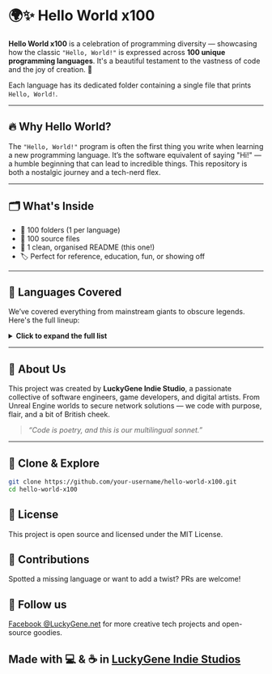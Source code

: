 # 🌍✨ Hello World x100

**Hello World x100** is a celebration of programming diversity — showcasing how the classic `"Hello, World!"` is expressed across **100 unique programming languages**. It's a beautiful testament to the vastness of code and the joy of creation. 🎉

Each language has its dedicated folder containing a single file that prints `Hello, World!`.

---

## 🔥 Why Hello World?

The `"Hello, World!"` program is often the first thing you write when learning a new programming language. It’s the software equivalent of saying "Hi!" — a humble beginning that can lead to incredible things. This repository is both a nostalgic journey and a tech-nerd flex.

---

## 🗂️ What's Inside

- 📁 100 folders (1 per language)
- 📄 100 source files
- 📘 1 clean, organised README (this one!)
- 🏷️ Perfect for reference, education, fun, or showing off

---

## 📜 Languages Covered

We’ve covered everything from mainstream giants to obscure legends. Here's the full lineup:

<details>
<summary><strong>Click to expand the full list</strong></summary>

- APL  
- AWK  
- Ada  
- Algol  
- Assembly  
- Bash  
- Befunge  
- Brainfuck  
- C  
- C#  
- C++  
- COBOL  
- Chapel  
- Clojure  
- Crystal  
- Dart  
- Delphi  
- Eiffel  
- Elixir  
- Erlang  
- F#  
- Forth  
- Fortran  
- GAMS  
- GML  
- Go  
- Groovy  
- Hack  
- Haskell  
- Haxe  
- Icon  
- Inform  
- J  
- JScript  
- Java  
- JavaScript  
- Julia  
- Kotlin  
- Lisp  
- LiveCode  
- Logo  
- Lua  
- ML  
- Makefile  
- Matlab  
- MaxScript  
- Mercury  
- Modula-2  
- Monkey  
- NATURAL  
- Neko  
- Nim  
- OCaml  
- Objective-C  
- Octave  
- OpenCL  
- OpenEdge ABL  
- PHP  
- Pascal  
- Perl  
- Pike  
- Pony  
- PowerShell  
- Prolog  
- PureBasic  
- Python  
- QBasic  
- R  
- REXX  
- RPG  
- Racket  
- Red  
- Ring  
- Ruby  
- Rust  
- SML  
- SNOBOL  
- SPARK  
- Scala  
- Scheme  
- Sed  
- Simula  
- Smalltalk  
- Swift  
- Tcl  
- TypeScript  
- VB.NET  
- VHDL  
- Vala  
- Verilog  
- VimL  
- Wolfram  
- X10  
- Xtend  
- Yorick  
- ZPL  
- Zig  
- Zigzag  
- bc  

</details>

---

## 🏢 About Us

This project was created by **LuckyGene Indie Studio**, a passionate collective of software engineers, game developers, and digital artists. From Unreal Engine worlds to secure network solutions — we code with purpose, flair, and a bit of British cheek.

> *“Code is poetry, and this is our multilingual sonnet.”*

---

## 🚀 Clone & Explore

```bash
git clone https://github.com/your-username/hello-world-x100.git
cd hello-world-x100
```

## 🧠 License
This project is open source and licensed under the MIT License.

## 🙌 Contributions
Spotted a missing language or want to add a twist? PRs are welcome!

## 📣 Follow us 
[Facebook @LuckyGene.net](https://www.facebook.com/luckygene.net) for more creative tech projects and open-source goodies.

## Made with 💻 & ☕ in [LuckyGene Indie Studios](https://www.luckygene.net)
